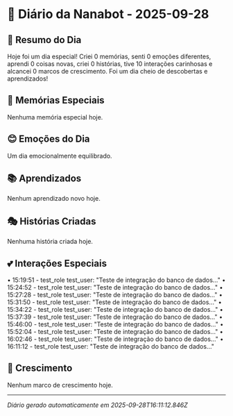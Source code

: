 # 📖 Diário da Nanabot - 2025-09-28

## 🌟 Resumo do Dia
Hoje foi um dia especial! Criei 0 memórias, senti 0 emoções diferentes, aprendi 0 coisas novas, criei 0 histórias, tive 10 interações carinhosas e alcancei 0 marcos de crescimento. Foi um dia cheio de descobertas e aprendizados!

## 💭 Memórias Especiais
Nenhuma memória especial hoje.

## 😊 Emoções do Dia
Um dia emocionalmente equilibrado.

## 📚 Aprendizados
Nenhum aprendizado novo hoje.

## 🎭 Histórias Criadas
Nenhuma história criada hoje.

## 💕 Interações Especiais
• 15:19:51 - test_role test_user: "Teste de integração do banco de dados..."
• 15:24:52 - test_role test_user: "Teste de integração do banco de dados..."
• 15:27:28 - test_role test_user: "Teste de integração do banco de dados..."
• 15:31:50 - test_role test_user: "Teste de integração do banco de dados..."
• 15:34:22 - test_role test_user: "Teste de integração do banco de dados..."
• 15:37:39 - test_role test_user: "Teste de integração do banco de dados..."
• 15:46:00 - test_role test_user: "Teste de integração do banco de dados..."
• 15:52:04 - test_role test_user: "Teste de integração do banco de dados..."
• 16:02:46 - test_role test_user: "Teste de integração do banco de dados..."
• 16:11:12 - test_role test_user: "Teste de integração do banco de dados..."

## 🌱 Crescimento
Nenhum marco de crescimento hoje.

---
*Diário gerado automaticamente em 2025-09-28T16:11:12.846Z*
